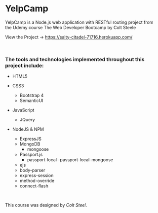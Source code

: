

# YelpCamp

YelpCamp is a Node.js web application with RESTful routing project from the Udemy course 
The Web Developer Bootcamp by Colt Steele
    

View the Project -> https://salty-citadel-71716.herokuapp.com/



<br>
<h3> The tools and technologies implemented throughout this project include:</h3><div>


- HTML5

- CSS3
  - Bootstrap 4
  - SemanticUI

- JavaScript
  - JQuery



- NodeJS & NPM
  - ExpressJS
  - MongoDB
     - mongoose
  - Passport.js
     - passport-local
     -passport-local-mongoose
  - ejs
  - body-parser
  - express-session
  - method-override
  - connect-flash
              
<br>



This course was designed by <em>Colt Steel</em>.
    

     
